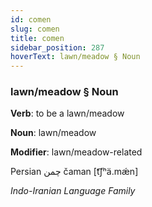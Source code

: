 ```yaml
---
id: comen
slug: comen
title: comen
sidebar_position: 287
hoverText: lawn/meadow § Noun
---
```


### lawn/meadow § Noun

**Verb**: to be a lawn/meadow

**Noun**: lawn/meadow

**Modifier**: lawn/meadow-related

Persian چمن čaman [t͡ʃʰä.mǽn]

*Indo-Iranian Language Family*